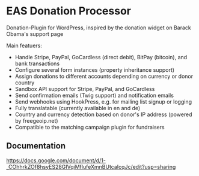 # EAS Donation Processor
Donation-Plugin for WordPress, inspired by the donation widget on Barack Obama's support page

Main featuers:
*   Handle Stripe, PayPal, GoCardless (direct debit), BitPay (bitcoin), and bank transactions
*   Configure several form instances (property inheritance support)
*   Assign donations to different accounts depending on currency or donor country
*   Sandbox API support for Stripe, PayPal, and GoCardless
*   Send confirmation emails (Twig support) and notification emails
*   Send webhooks using HookPress, e.g. for mailing list signup or logging
*   Fully translatable (currently available in en and de)
*   Country and currency detection based on donor's IP address (powered by freegeoip.net)
*   Compatible to the matching campaign plugin for fundraisers


## Documentation
https://docs.google.com/document/d/1-_COhhrkZOf8hsyES28GIVqiMflufeXmnBUtcaIcqJc/edit?usp=sharing